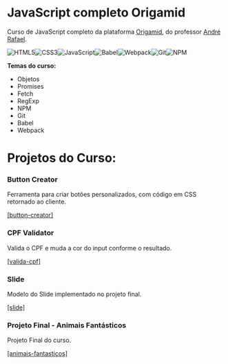 # JavaScript completo Origamid 
Curso de JavaScript completo da plataforma [Origamid](https://www.origamid.com/), do professor [André Rafael](https://github.com/origamid).

![HTML5](https://img.shields.io/badge/html5-%23E34F26.svg?style=for-the-badge&logo=html5&logoColor=white)![CSS3](https://img.shields.io/badge/css3-%231572B6.svg?style=for-the-badge&logo=css3&logoColor=white)![JavaScript](https://img.shields.io/badge/javascript-%23323330.svg?style=for-the-badge&logo=javascript&logoColor=%23F7DF1E)![Babel](https://img.shields.io/badge/Babel-F9DC3e?style=for-the-badge&logo=babel&logoColor=black)![Webpack](https://img.shields.io/badge/webpack-%238DD6F9.svg?style=for-the-badge&logo=webpack&logoColor=black)![Git](https://img.shields.io/badge/git-%23F05033.svg?style=for-the-badge&logo=git&logoColor=white)![NPM](https://img.shields.io/badge/NPM-%23000000.svg?style=for-the-badge&logo=npm&logoColor=white)

**Temas do curso:**
* Objetos
* Promises
* Fetch
* RegExp
* NPM
* Git
* Babel
* Webpack

# Projetos do Curso:
### **Button Creator**
Ferramenta para criar botões personalizados, com código em CSS retornado ao cliente.
>
[[button-creator]](https://otavioborgsm.github.io/javascript-completo-origamid/efeitos-no-dom/button-creator/)
### **CPF Validator**
Valida o CPF e muda a cor do input conforme o resultado.
> 
[[valida-cpf]](https://otavioborgsm.github.io/javascript-completo-origamid/regular-expression/valida-cpf/)
### **Slide**
Modelo do Slide implementado no projeto final.
>
[[slide]](https://otavioborgsm.github.io/javascript-completo-origamid/slide/)
### **Projeto Final - Animais Fantásticos**
Projeto Final do curso.
>
[[animais-fantasticos]](https://otavioborgsm.github.io/javascript-completo-origamid/projeto-final/animais-fantasticos/)